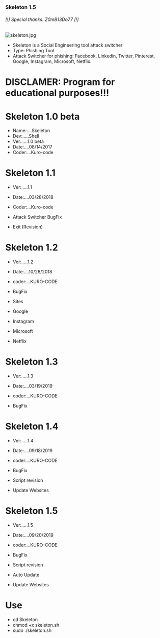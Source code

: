 ### Skeleton 1.5 ###

######     [!] Special thanks: Z0mB13Do77 [!]

![skeleton.jpg](https://github.com/KURO-CODE/Skeleton/blob/master/Skeleton.jpg)

* Skeleton is a Social Engineering tool attack switcher
* Type: Phishing Tool
* Attack Switcher for phishing: Facebook, Linkedin, Twitter, Pinterest, Google, Instagram, Microsoft, Netflix.

# DISCLAMER: Program for educational purposes!!!

# Skeleton 1.0 beta
* Name:....Skeleton
* Dev:.....Shell
* Ver:.....1.0 beta
* Date:....08/14/2017
* Coder:...Kuro-code

# Skeleton 1.1
* Ver:.....1.1
* Date:....03/28/2018
* Coder:...Kuro-code

* Attack Switcher BugFix
* Exit (Revision)

# Skeleton 1.2
* Ver:.....1.2        
* Date:....10/28/2018   
* coder:...KURO-CODE   

* BugFix

*  Sites

* Google
* Instagram
* Microsoft
* Netflix

# Skeleton 1.3
* Ver:.....1.3        
* Date:....03/19/2019   
* coder:...KURO-CODE   

* BugFix

# Skeleton 1.4
* Ver:.....1.4        
* Date:....09/18/2019   
* coder:...KURO-CODE   

* BugFix
* Script revision
* Update Websites

# Skeleton 1.5
* Ver:.....1.5        
* Date:....09/20/2019   
* coder:...KURO-CODE   

* BugFix
* Script revision
* Auto Update
* Update Websites

# Use #

* cd Skeleton
* chmod +x skeleton.sh
* sudo ./skeleton.sh
